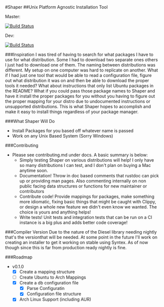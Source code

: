 #Shaper
##Unix Platform Agnostic Installation Tool


Master:

[![Build Status](https://travis-ci.org/mgattozzi/shaper.svg?branch=master)](https://travis-ci.org/mgattozzi/shaper)

Dev:

[![Build Status](https://travis-ci.org/mgattozzi/shaper.svg?branch=dev)](https://travis-ci.org/mgattozzi/shaper)

###Inspiration
I was tired of having to search for what packages I have to use for what
distribution. Some I had to download two separate ones others I just had
to download one of them. The naming between distributions was different.
My setup on one computer was hard to replicate on another. What if I had
just one tool that would be able to read a configuration file, figure
out what distribution it was on and then be able to download the proper
tools it needed? What about instructions that only list Ubuntu packages
in the README? What if you could pass those package names to Shaper and
have it install the proper packages for you without you having to figure
out the proper mapping for your distro due to undocumented instructions
or unsupported distributions. This is what Shaper hopes to accomplish
and make it easy to install things regardless of your package manager.

###What Shaper Will Do
- Install Packages for you based off whatever name is passed
- Work on any Unix Based System (Sorry Windows)

###Contributing
- Please see contributing.md under docs. A basic summary is below:
  - Simply testing Shaper on various distributions will help!
    I only have so many distributions I can test, and I don't plan
    on buying a Mac anytime soon.
  - Documentation! Throw in doc based comments that rustdoc can pick up
    or providing man pages. Also commenting internally on non public
    facing data structures or functions for new maintainer or
    contributors
  - Contribute code! Provide mappings for packages, make something more
    idiomatic, fixing basic things that might be caught with Clippy, or
    design a whole new feature we didn't even know we wanted. The choice
    is yours and anything helps!
  - Write tests! Unit tests and integration tests that can be run on a
    CI instance is a big plus and adds better code coverage!

###Compiler Version
Due to the nature of the Diesel library needing nightly
that's the versionthat will be needed. At some point in
the future I'll work on creating an installer to get it
working on stable using Syntex. As of now though since
this is far from production ready nightly is fine.

###Roadmap
- v0.1.0
  - [x] Create a mapping structure
  - [ ] Create Ubuntu to Arch Mappings
  - [x] Create a db configuration file
    - [x] Parse Configuratin
    - [x] Configuration file structure
  - [x] Arch Linux Support (including AUR)
